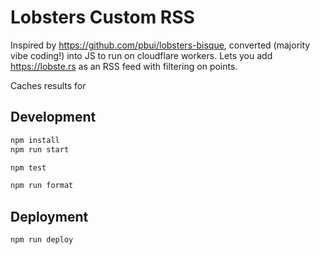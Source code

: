 # Lobsters Custom RSS

Inspired by https://github.com/pbui/lobsters-bisque, converted (majority vibe coding!) into JS to run on cloudflare workers. Lets you add https://lobste.rs as an RSS feed with filtering on points.

Caches results for 

## Development
```bash
npm install
npm run start

npm test

npm run format
```

## Deployment
```bash
npm run deploy
```
